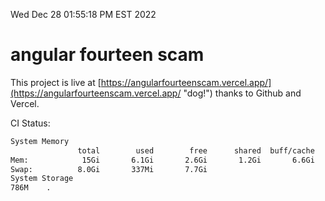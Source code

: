 Wed Dec 28 01:55:18 PM EST 2022

# angular fourteen scam


This project is live at [https://angularfourteenscam.vercel.app/](https://angularfourteenscam.vercel.app/ "dog!") thanks to Github and Vercel.

CI Status: 

```bash
System Memory
               total        used        free      shared  buff/cache   available
Mem:            15Gi       6.1Gi       2.6Gi       1.2Gi       6.6Gi       7.7Gi
Swap:          8.0Gi       337Mi       7.7Gi
System Storage
786M	.
